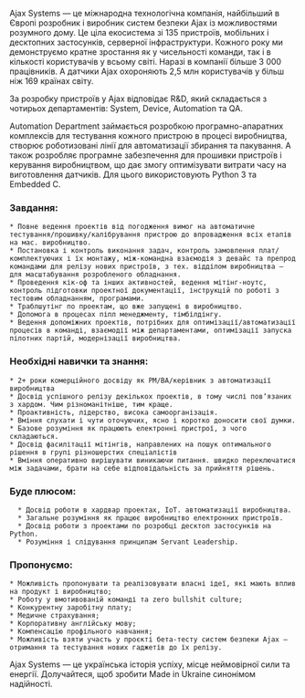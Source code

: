 Ajax Systems — це міжнародна технологічна компанія, найбільший в Європі
розробник і виробник систем безпеки Ajax із можливостями розумного дому. Це
ціла екосистема зі 135 пристроїв, мобільних і десктопних застосунків,
серверної інфраструктури. Кожного року ми демонструємо кратне зростання як у
чисельності команди, так і в кількості користувачів у всьому світі. Наразі в
компанії більше 3 000 працівників. А датчики Ajax охороняють 2,5 млн
користувачів у більш ніж 169 країнах світу.

За розробку пристроїв у Ajax відповідає R&D, який складається з чотирьох
департаментів: System, Device, Automation та QA.

Automation Department займається розробкою програмно-апаратних комплексів для
тестування кожного пристрою в процесі виробництва, створює роботизовані лінії
для автоматизації збирання та пакування. А також розробляє програмне
забезпечення для прошивки пристроїв і керування виробництвом, що дає змогу
оптимізувати витрати часу на виготовлення датчиків. Для цього використовують
Python 3 та Embedded C.

### Завдання:

    * Повне ведення проектів від погодження вимог на автоматичне тестування/прошивку/калібрування пристрою до впровадження всіх етапів на мас. виробництво.
    * Постановка і контроль виконання задач, контроль замовлення плат/комплектуючих і їх монтажу, між-командна взаємодія з девайс та препрод командами для релізу нових пристроїв, з тех. відділом виробництва — для масштабування розробленого обладнання.
    * Проведення кік-оф та інших активностей, ведення мітінг-ноутс, контроль підготовки проектної документації, інструкцій по роботі з тестовим обладнанням, програмами.
    * Траблшутінг по проектам, що вже запущені в виробництво.
    * Допомога в процесах піпл менеджменту, тімбілдінгу.
    * Ведення допоміжних проектів, потрібних для оптимізації/автоматизації процесів в команді, взаємодії між департаментами, оптимізації запуска пілотних партій, модернізації виробництва.

### Необхідні навички та знання:

    * 2+ роки комерційного досвіду як PM/BA/керівник з автоматизації виробництва
    * Досвід успішного релізу декількох проектів, в тому числі повʼязаних з хардом. Чим різноманітніше, тим краще.
    * Проактивність, лідерство, висока самоорганізація.
    * Вміння слухати і чути оточуючих, ясно і коротко доносити свої думки.
    * Базове розуміння як працюють електронні пристрої, з чого складаються.
    * Досвід фасилітації мітінгів, направлених на пошук оптимального рішення в групі різношерстих спеціалістів
    * Вміння оперативно вирішувати виникаючи питання. швидко переключатися між задачами, брати на себе відповідальність за прийняття рішень.

### Буде плюсом:

      * Досвід роботи в хардвар проектах, IoT. автоматизації виробництва.
      * Загальне розуміння як працює виробництво електронних пристроїв.
      * Досвід роботи з проектами по розробці десктоп застосунків на Python.
      * Розуміння і слідування принципам Servant Leadership.

### Пропонуємо:

    * Можливість пропонувати та реалізовувати власні ідеї, які мають вплив на продукт і виробництво;
    * Роботу у вмотивованій команді та zero bullshit culture;
    * Конкурентну заробітну плату;
    * Медичне страхування;
    * Корпоративну англійську мову;
    * Компенсацію профільного навчання;
    * Можливість взяти участь у проєкті бета-тесту систем безпеки Ajax — отримання та тестування нових гаджетів до їх релізу.

Ajax Systems — це українська історія успіху, місце неймовірної сили та
енергії. Долучайтеся, щоб зробити Made in Ukraine синонімом надійності.